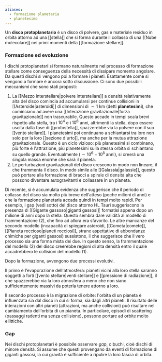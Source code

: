 ```yaml
---
aliases:
  - formazione planetaria
  - planetesimo
---
```

Un **disco protoplanetario** è un disco di polvere, gas e materiale residuo in orbita attorno ad una [[stella]] che si forma durante il collasso di una [[Nube molecolare]] nei primi momenti della [[formazione stellare]].
### Formazione ed evoluzione
I dischi protoplanetari si formano naturalmente nel processo di formazione stellare come conseguenza della necessità di dissipare momento angolare. Da questi dischi si vengono poi a formare i pianeti. Esattamente come si vengono a formare è ancora sotto discussione. Ci sono due possibili meccanismi che sono stati proposti:
1. La [[Mezzo interstellare|polvere interstellare]] a densità relativamente alta del disco comincia ad accumularsi per continue collisioni in [[Asteroide|asteroidi]] di dimensioni di $\sim1$ km (detti **planetesimi**), che cominciano ad avere una [[Interazione gravitazionale|forza gravitazionale]] non trascurabile. Questo accade in tempi scala brevi rispetto alla stella, tra i $10^{4}$ e i $10^{6}$ anni, altrimenti la stella, dopo essere uscita dalla fase di [[protostella]], spazzerebbe via la polvere con il suo [[vento stellare]]. I planetesimi poi continuano a schiantarsi tra loro non solo per la loro [[sezione d'urto]], ma anche per la mutua attrazione gravitazionale. Questo è un ciclo vizioso: più planetesimi si combinano, più forte è l'attrazione, più planetesimi sulla stessa orbita si schiantano su quello grande. Eventualmente ($\sim10^{6}-10^{8}$ anni), si creerà una singola massa enorme che sarà il pianeta.
2. Le perturbazioni gravitazionali del disco crescono in modo non lineare, il che frammenta il disco. In modo simile alle [[Galassia|galassie]], questo può portare alla formazione di bracci a spirale di densità alta che possono diventare autogravitanti e collassare in un pianeta.

Di recente, si è accumulata evidenza che suggerisce che il periodo di collasso del disco sia molto più breve dell'atteso (poche milioni di anni) e che la formazione planetaria accada quindi in tempi molto rapidi. Per esempio, i gap (vedi sotto) del disco attorno HL Tauri suggeriscono la presenza di [[Gigante gassoso|giganti gassosi]] formatisi appena dopo un milione di anni dopo la stella. Questo sembra dare validità al modello di frammentazione (2), che fino ad allora era sfavorito. Le altre mancanze del secondo modello (incapacità di spiegare asteroidi, [[Cometa|comete]], [[Pianeta roccioso|pianeti rocciosi]], strane aspettative di abbondanze chimiche per giganti gassosi) sussistono, il che suggerisce che il vero processo sia una forma mista dei due. In questo senso, la frammentazione del modello (2) del disco creerebbe regioni di alta densità entro il quale accadrebbero le collisioni del modello (1).

Dopo la formazione, avvengono due processi evolutivi.

Il primo è l'evaporazione dell'atmosfera: pianeti vicini alla loro stella saranno soggetti a forti [[vento stellare|venti stellare]] e [[pressione di radiazione]], il che spazzerebbe via la loro atmosfera a meno che non siano sufficientemente massivi da poterla tenere attorno a loro.

Il secondo processo è la migrazione di orbite: l'orbita di un pianeta è influenzata sia dal disco in cui si forma, sia dagli altri pianeti. Il risultato delle interazioni con altri pianeti (attrazioni, ma anche collisioni) può risultare nel cambiamento dell'orbita di un pianeta. In particolare, episodi di scattering (passaggi radenti ma senza collisione), possono portare ad orbite molto ellittiche.
### Gap
Nei dischi protoplanetari è possibile osservare *gap*, o buchi, cioè dischi di minore densità. Si assume che questi provengano da eventi di formazione di giganti gassosi, la cui gravità è sufficiente a ripulire la loro fascia di orbita.